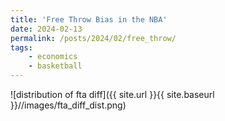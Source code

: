 ```yaml
---
title: 'Free Throw Bias in the NBA'
date: 2024-02-13
permalink: /posts/2024/02/free_throw/
tags:
    - economics
    - basketball
---
```

![distribution of fta diff]({{ site.url }}{{ site.baseurl }}//images/fta_diff_dist.png)